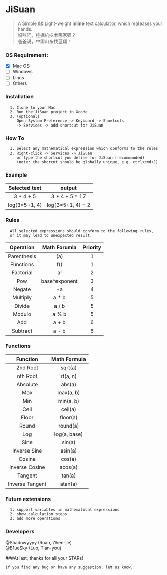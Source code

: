 # JiSuan
> A Simple && Light-weight **inline** text calculator, which realeases your hands.  
> 妈咪问，挖掘机技术哪家强？  
> 爸爸说，中国山东找蓝翔！  

### OS Requirement:  
  - [x] Mac OS
  - [ ] Windows
  - [ ] Linus
  - [ ] Others

### Installation
```
  1. Clone to your Mac  
  2. Run the JiSuan project in Xcode
  3. (optional)
     Open System Preference -> Keyboard -> Shortcuts  
     -> Services -> add shortcut for JiSuan  
```

### How To
```
  1. Select any mathematical expression which conforms to the rules  
  2. Right-click -> Services -> JiSuan  
     or type the shortcut you define for JiSuan (recommanded)
     (note: the shorcut should be globally unique, e.g. ctrl+cmd+J)
```
### Example
|Selected text | output|
|:--------------:|:----------------:|
|3 * 4 + 5   | 3 * 4 + 5 = 17|
|log(3*5+1, 4) | log(3*5+1, 4) = 2|

### Rules
```
  All selected expressions should conform to the following rules,  
  or it may lead to unexpected result.
```
|Operation|Math Forumla|Priority|
|:--------------:|:----------------:|:-:|
|Parenthesis|(a)|1|
|Functions|f()|1|
|Factorial|a!|2|
|Pow|base^exponent|3|
|Negate|-a|4|
|Multiply|a * b|5|
|Divide|a / b|5|
|Modulo|a % b|5|
|Add|a + b|6|
|Subtract|a - b|6|

### Functions
|Function|Math Formula|
|:--------------:|:----------------:|
|2nd Root|sqrt(a)|
|nth Root|rt(a, n)|
|Absolute|abs(a)|
|Max|max(a, b)|
|Min|min(a, b)|
|Ceil|ceil(a)|
|Floor|floor(a)|
|Round|round(a)|
|Log|log(a, base)|
|Sine|sin(a)|
|Inverse Sine|asin(a)|
|Cosine|cos(a)|
|Inverse Cosine|acos(a)|
|Tangent|tan(a)|
|Inverse Tangent|atan(a)|

### Future extensions
```
  1. support variables in mathematical expressions
  2. show calculation steps
  3. add more operations
```

### Developers
@Shadowyyyy   (Ruan, Zhen-jie)  
@B1ueSky      (Luo, Tian-you)

###At last, thanks for all your STARs!
```
If you find any bug or have any suggestion, let us know.
```
